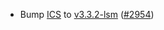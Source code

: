 - Bump [ICS](https://github.com/cosmos/interchain-security) to 
  [v3.3.2-lsm](https://github.com/cosmos/interchain-security/releases/tag/v3.3.2-lsm) 
  ([\#2954](https://github.com/cosmos/gaia/pull/2919))